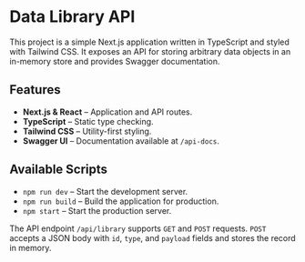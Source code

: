 # Data Library API

This project is a simple Next.js application written in TypeScript and styled with Tailwind CSS. It exposes an API for storing arbitrary data objects in an in-memory store and provides Swagger documentation.

## Features

- **Next.js & React** – Application and API routes.
- **TypeScript** – Static type checking.
- **Tailwind CSS** – Utility-first styling.
- **Swagger UI** – Documentation available at `/api-docs`.

## Available Scripts

- `npm run dev` – Start the development server.
- `npm run build` – Build the application for production.
- `npm start` – Start the production server.

The API endpoint `/api/library` supports `GET` and `POST` requests. `POST` accepts a JSON body with `id`, `type`, and `payload` fields and stores the record in memory.
